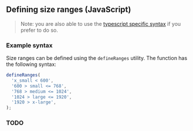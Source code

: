 ## Defining size ranges (JavaScript)

> Note: you are also able to use the [typescript specific syntax](./defining-ranges.md) if you prefer to do so. 

### Example syntax

Size ranges can be defined using the `defineRanges` utility. The function has the following syntax:

```js
defineRanges(
  'x_small < 600',
  '600 > small <= 768',
  '768 > medium <= 1024',
  '1024 > large <= 1920',
  '1920 > x-large',
);
```

### TODO
